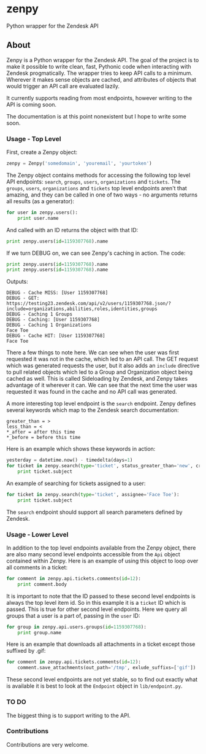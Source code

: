 # zenpy
Python wrapper for the Zendesk API

## About
Zenpy is a Python wrapper for the Zendesk API. The goal of the project is to make it possible to write clean, fast, Pythonic code when interacting with Zendesk progmatically. The wrapper tries to keep API calls to a minimum. Wherever it makes sense objects are cached, and attributes of objects that would trigger an API call are evaluated lazily. 

It currently supports reading from most endpoints, however writing to the API is coming soon.

The documentation is at this point nonexistent but I hope to write some soon.


### Usage - Top Level
First, create a Zenpy object:
```python
zenpy = Zenpy('somedomain', 'youremail', 'yourtoken')
```

The Zenpy object contains methods for accessing the following top level API endpoints: `search`, `groups`, `users`, `organizations` and `tickets`. The `groups`, `users`, `organizations` and `tickets` top level endpoints aren't that amazing, and they can be called in one of two ways - no arguments returns all results (as a generator):

```python
for user in zenpy.users():
	print user.name
```

And called with an ID returns the object with that ID:

```python
print zenpy.users(id=1159307768).name
```

If we turn DEBUG on, we can see Zenpy's caching in action. The code:

```python
print zenpy.users(id=1159307768).name
print zenpy.users(id=1159307768).name
```

Outputs:
```
DEBUG - Cache MISS: [User 1159307768]
DEBUG - GET: https://testing23.zendesk.com/api/v2/users/1159307768.json/?include=organizations,abilities,roles,identities,groups
DEBUG - Caching 1 Groups 
DEBUG - Caching: [User 1159307768]
DEBUG - Caching 1 Organizations 
Face Toe
DEBUG - Cache HIT: [User 1159307768]
Face Toe
```
There a few things to note here. We can see when the user was first requested it was not in the cache, which led to an API call. The GET request which was generated requests the user, but it also adds an `include` directive to pull related objects which led to a Group and Organization object being cached as well. This is called Sideloading by Zendesk, and Zenpy takes advantage of it wherever it can. We can see that the next time the user was requested it was found in the cache and no API call was generated. 

A more interesting top level endpoint is the `search` endpoint. Zenpy defines several keywords which map to the Zendesk search documentation:

```
greater_than = >
less_than = <
*_after = after this time
*_before = before this time
```
Here is an example which shows these keywords in action:
```python
yesterday = datetime.now() - timedelta(days=1)
for ticket in zenpy.search(type='ticket', status_greater_than='new', created_after=yesterday):
	print ticket.subject
```

An example of searching for tickets assigned to a user:
```python
for ticket in zenpy.search(type='ticket', assignee='Face Toe'):
	print ticket.subject
```
The `search` endpoint should support all search parameters defined by Zendesk. 


### Usage - Lower Level
In addition to the top level endpoints available from the Zenpy object, there are also many second level endpoints accessible from the `Api` object contained within Zenpy. Here is an example of using this object to loop over all comments in a ticket:

```python
for comment in zenpy.api.tickets.comments(id=12):
	print comment.body
```

It is important to note that the ID passed to these second level endpoints is always the top level item id. So in this example it is a `ticket` ID which is passed. This is true for other second level endpoints. Here we query all groups that a user is a part of, passing in the `user` ID:

```python
for group in zenpy.api.users.groups(id=1159307768):
	print group.name
```

Here is an example that downloads all attachments in a ticket except those suffixed by .gif:

```python
for comment in zenpy.api.tickets.comments(id=12):
	comment.save_attachments(out_path='/tmp', exlude_suffixs=['gif'])
```

These second level endpoints are not yet stable, so to find out exactly what is available it is best to look at the `Endpoint` object in `lib/endpoint.py`.


### TO DO
The biggest thing is to support writing to the API. 

 ### Contributions
Contributions are very welcome. 




 





